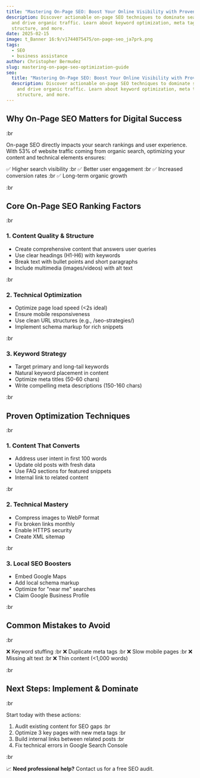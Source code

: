 ```yaml
---
title: "Mastering On-Page SEO: Boost Your Online Visibility with Proven Strategies"
description: Discover actionable on-page SEO techniques to dominate search rankings
  and drive organic traffic. Learn about keyword optimization, meta tags, content
  structure, and more.
date: 2025-02-15
image: t_Banner 16:9/v1744075475/on-page-seo_ja7prk.png
tags:
  - SEO
  - business assistance
author: Christopher Bermudez
slug: mastering-on-page-seo-optimization-guide
seo:
  title: "Mastering On-Page SEO: Boost Your Online Visibility with Proven Strategies"
  description: Discover actionable on-page SEO techniques to dominate search rankings
    and drive organic traffic. Learn about keyword optimization, meta tags, content
    structure, and more.
---
```


## **Why On-Page SEO Matters for Digital Success**

:br

On-page SEO directly impacts your search rankings and user experience. With 53% of website traffic coming from organic search, optimizing your content and technical elements ensures:

✅ Higher search visibility :br ✅ Better user engagement :br ✅ Increased conversion rates :br ✅ Long-term organic growth

:br

## **Core On-Page SEO Ranking Factors**

:br

### **1. Content Quality & Structure**

- Create comprehensive content that answers user queries
- Use clear headings (H1-H6) with keywords
- Break text with bullet points and short paragraphs
- Include multimedia (images/videos) with alt text

:br

### **2. Technical Optimization**

- Optimize page load speed (<2s ideal)
- Ensure mobile responsiveness
- Use clean URL structures (e.g., /seo-strategies/)
- Implement schema markup for rich snippets

:br

### **3. Keyword Strategy**

- Target primary and long-tail keywords
- Natural keyword placement in content
- Optimize meta titles (50-60 chars)
- Write compelling meta descriptions (150-160 chars)

:br

## **Proven Optimization Techniques**

:br

### **1. Content That Converts**

- Address user intent in first 100 words
- Update old posts with fresh data
- Use FAQ sections for featured snippets
- Internal link to related content

:br

### **2. Technical Mastery**

- Compress images to WebP format
- Fix broken links monthly
- Enable HTTPS security
- Create XML sitemap

:br

### **3. Local SEO Boosters**

- Embed Google Maps
- Add local schema markup
- Optimize for "near me" searches
- Claim Google Business Profile

:br

## **Common Mistakes to Avoid**

:br

❌ Keyword stuffing :br ❌ Duplicate meta tags :br ❌ Slow mobile pages :br ❌ Missing alt text :br ❌ Thin content (<1,000 words)

:br

## **Next Steps: Implement & Dominate**

:br

Start today with these actions:

1. Audit existing content for SEO gaps :br
2. Optimize 3 key pages with new meta tags :br
3. Build internal links between related posts :br
4. Fix technical errors in Google Search Console

:br

📈 **Need professional help?** Contact us for a free SEO audit.
